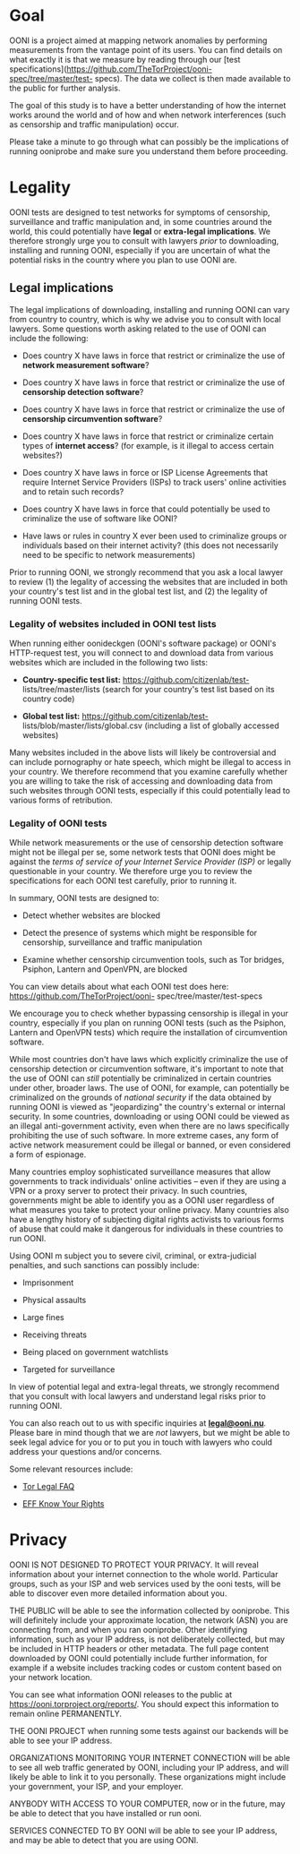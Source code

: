 # Goal

OONI is a project aimed at mapping network anomalies by performing measurements
from the vantage point of its users. You can find details on what exactly it is
that we measure by reading through our [test
specifications](https://github.com/TheTorProject/ooni-spec/tree/master/test-
specs). The data we collect is then made available to the public for further
analysis.

The goal of this study is to have a better understanding of how the internet
works around the world and of how and when network interferences (such as
censorship and traffic manipulation) occur.

Please take a minute to go through what can possibly be the implications of
running ooniprobe and make sure you understand them before proceeding.

# Legality

OONI tests are designed to test networks for symptoms of censorship,
surveillance and traffic manipulation and, in some countries around the world,
this could potentially have **legal** or **extra-legal implications**. We
therefore strongly urge you to consult with lawyers *prior* to downloading,
installing and running OONI, especially if you are uncertain of what the
potential risks in the country where you plan to use OONI are.

## Legal implications

The legal implications of downloading, installing and running OONI can vary from
country to country, which is why we advise you to consult with local lawyers.
Some questions worth asking related to the use of OONI can include the
following:

* Does country X have laws in force that restrict or criminalize the use of
  **network measurement software**?

* Does country X have laws in force that restrict or criminalize the use of
  **censorship detection software**?

* Does country X have laws in force that restrict or criminalize the use of
  **censorship circumvention software**?

* Does country X have laws in force that restrict or criminalize certain types
  of **internet access**? (for example, is it illegal to access certain
  websites?)

* Does country X have laws in force or ISP License Agreements that require
  Internet Service Providers (ISPs) to track users' online activities and to
  retain such records?

* Does country X have laws in force that could potentially be used to
  criminalize the use of software like OONI?

* Have laws or rules in country X ever been used to criminalize groups or
  individuals based on their internet activity? (this does not necessarily need
  to be specific to network measurements)
 
Prior to running OONI, we strongly recommend that you ask a local lawyer to
review (1) the legality of accessing the websites that are included in both your
country's test list and in the global test list, and (2) the legality of running
OONI tests.

### Legality of websites included in OONI test lists

When running either oonideckgen (OONI's software package) or OONI's HTTP-request
test, you will connect to and download data from various websites which are
included in the following two lists:

* **Country-specific test list:** https://github.com/citizenlab/test-
  lists/tree/master/lists (search for your country's test list based on its
  country code)

* **Global test list:** https://github.com/citizenlab/test-
  lists/blob/master/lists/global.csv (including a list of globally accessed
  websites)

Many websites included in the above lists will likely be controversial and can
include pornography or hate speech, which might be illegal to access in your
country. We therefore recommend that you examine carefully whether you are
willing to take the risk of accessing and downloading data from such websites
through OONI tests, especially if this could potentially lead to various forms
of retribution.

### Legality of OONI tests

While network measurements or the use of censorship detection software might not
be illegal per se, some network tests that OONI does might be against the *terms
of service of your Internet Service Provider (ISP)* or legally questionable in
your country. We therefore urge you to review the specifications for each OONI
test carefully, prior to running it.

In summary, OONI tests are designed to:

* Detect whether websites are blocked

* Detect the presence of systems which might be responsible for censorship,
  surveillance and traffic manipulation

* Examine whether censorship circumvention tools, such as Tor bridges, Psiphon,
  Lantern and OpenVPN, are blocked

You can view details about what each OONI test does here:
https://github.com/TheTorProject/ooni- spec/tree/master/test-specs

We encourage you to check whether bypassing censorship is illegal in your
country, especially if you plan on running OONI tests (such as the Psiphon,
Lantern and OpenVPN tests) which require the installation of circumvention
software.

While most countries don't have laws which explicitly criminalize the use of
censorship detection or circumvention software, it's important to note that the
use of OONI can *still* potentially be criminalized in certain countries under
other, broader laws. The use of OONI, for example, can potentially be
criminalized on the grounds of *national security* if the data obtained by
running OONI is viewed as "jeopardizing" the country's external or internal
security. In some countries, downloading or using OONI could be viewed as an
illegal anti-government activity, even when there are no laws specifically
prohibiting the use of such software. In more extreme cases, any form of active
network measurement could be illegal or banned, or even considered a form of
espionage.

Many countries employ sophisticated surveillance measures that allow governments
to track individuals' online activities – even if they are using a VPN or a
proxy server to protect their privacy. In such countries, governments might be
able to identify you as a OONI user regardless of what measures you take to
protect your online privacy. Many countries also have a lengthy history of
subjecting digital rights activists to various forms of abuse that could make it
dangerous for individuals in these countries to run OONI.

Using OONI m subject you to severe civil, criminal, or extra-judicial penalties,
and such sanctions can possibly include:

* Imprisonment

* Physical assaults

* Large fines

* Receiving threats

* Being placed on government watchlists

* Targeted for surveillance

In view of potential legal and extra-legal threats, we strongly recommend that
you consult with local lawyers and understand legal risks prior to running OONI.

You can also reach out to us with specific inquiries at **legal@ooni.nu**.
Please bare in mind though that we are *not* lawyers, but we might be able to
seek legal advice for you or to put you in touch with lawyers who could address
your questions and/or concerns.

Some relevant resources include:

* [Tor Legal FAQ](https://www.eff.org/torchallenge/faq.html)

* [EFF Know Your Rights](https://www.eff.org/issues/know-your-rights)

# Privacy

OONI IS NOT DESIGNED TO PROTECT YOUR PRIVACY. It will reveal information about
your internet connection to the whole world. Particular groups, such as your ISP
and web services used by the ooni tests, will be able to discover even more
detailed information about you.

THE PUBLIC will be able to see the information collected by ooniprobe. This will
definitely include your approximate location, the network (ASN) you are
connecting from, and when you ran ooniprobe. Other identifying information, such
as your IP address, is not deliberately collected, but may be included in HTTP
headers or other metadata. The full page content downloaded by OONI could
potentially include further information, for example if a website includes
tracking codes or custom content based on your network location.

You can see what information OONI releases to the public at
https://ooni.torproject.org/reports/. You should expect this information to
remain online PERMANENTLY.

THE OONI PROJECT when running some tests against our backends will be able to
see your IP address.

ORGANIZATIONS MONITORING YOUR INTERNET CONNECTION will be able to see all web
traffic generated by OONI, including your IP address, and will likely be able to
link it to you personally. These organizations might include your government,
your ISP, and your employer.

ANYBODY WITH ACCESS TO YOUR COMPUTER, now or in the future, may be able to
detect that you have installed or run ooni.

SERVICES CONNECTED TO BY OONI will be able to see your IP address, and may be
able to detect that you are using OONI.
